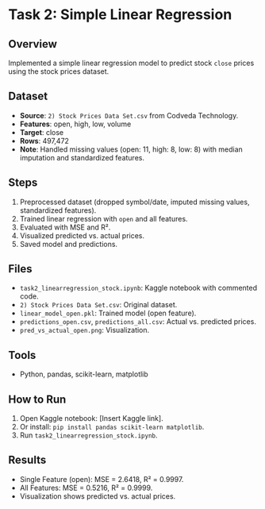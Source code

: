 # Task 2: Simple Linear Regression

## Overview
Implemented a simple linear regression model to predict stock `close` prices using the stock prices dataset.

## Dataset
- **Source**: `2) Stock Prices Data Set.csv` from Codveda Technology.
- **Features**: open, high, low, volume
- **Target**: close
- **Rows**: 497,472
- **Note**: Handled missing values (open: 11, high: 8, low: 8) with median imputation and standardized features.

## Steps
1. Preprocessed dataset (dropped symbol/date, imputed missing values, standardized features).
2. Trained linear regression with `open` and all features.
3. Evaluated with MSE and R².
4. Visualized predicted vs. actual prices.
5. Saved model and predictions.

## Files
- `task2_linearregression_stock.ipynb`: Kaggle notebook with commented code.
- `2) Stock Prices Data Set.csv`: Original dataset.
- `linear_model_open.pkl`: Trained model (open feature).
- `predictions_open.csv`, `predictions_all.csv`: Actual vs. predicted prices.
- `pred_vs_actual_open.png`: Visualization.

## Tools
- Python, pandas, scikit-learn, matplotlib

## How to Run
1. Open Kaggle notebook: [Insert Kaggle link].
2. Or install: `pip install pandas scikit-learn matplotlib`.
3. Run `task2_linearregression_stock.ipynb`.

## Results
- Single Feature (open): MSE = 2.6418, R² = 0.9997.
- All Features: MSE = 0.5216, R² = 0.9999.
- Visualization shows predicted vs. actual prices.

